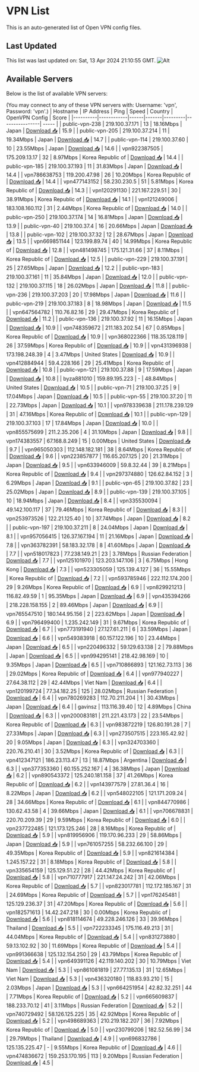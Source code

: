 # VPN List

This is an auto-generated list of Open VPN config files.

## Last Updated

This list was last updated on: Sat, 13 Apr 2024 21:10:55 GMT.
![Alt](https://repobeats.axiom.co/api/embed/186b98318ef1479477931607c1ad7d823f12451f.svg "Repobeats analytics image")

## Available Servers

Below is the list of available VPN servers:

(You may connect to any of these VPN servers with: Username: 'vpn', Password: 'vpn'.)
| Hostname | IP Address | Ping | Speed | Country | OpenVPN Config | Score |
|----------|------------|------|-------|---------|----------------| ----- |
| public-vpn-238 | 219.100.37.171 | 13 | 18.16Mbps | Japan | [Download 📥](./configs/server_0_JP.ovpn) | 15.9 |
| public-vpn-205 | 219.100.37.214 | 11 | 19.34Mbps | Japan | [Download 📥](./configs/server_1_JP.ovpn) | 14.7 |
| public-vpn-114 | 219.100.37.60 | 10 | 23.55Mbps | Japan | [Download 📥](./configs/server_2_JP.ovpn) | 14.6 |
| vpn922387505 | 175.209.13.17 | 32 | 8.97Mbps | Korea Republic of | [Download 📥](./configs/server_3_KR.ovpn) | 14.4 |
| public-vpn-185 | 219.100.37.193 | 11 | 31.83Mbps | Japan | [Download 📥](./configs/server_4_JP.ovpn) | 14.4 |
| vpn786638753 | 119.200.47.98 | 26 | 10.20Mbps | Korea Republic of | [Download 📥](./configs/server_5_KR.ovpn) | 14.4 |
| vpn477143152 | 58.230.230.5 | 51 | 5.81Mbps | Korea Republic of | [Download 📥](./configs/server_6_KR.ovpn) | 14.3 |
| vpn120291130 | 221.167.229.51 | 30 | 38.91Mbps | Korea Republic of | [Download 📥](./configs/server_7_KR.ovpn) | 14.1 |
| vpn121249006 | 183.108.160.112 | 31 | 2.44Mbps | Korea Republic of | [Download 📥](./configs/server_8_KR.ovpn) | 14.0 |
| public-vpn-250 | 219.100.37.174 | 14 | 16.81Mbps | Japan | [Download 📥](./configs/server_9_JP.ovpn) | 13.9 |
| public-vpn-40 | 219.100.37.4 | 16 | 20.66Mbps | Japan | [Download 📥](./configs/server_10_JP.ovpn) | 13.8 |
| public-vpn-102 | 219.100.37.32 | 12 | 28.67Mbps | Japan | [Download 📥](./configs/server_11_JP.ovpn) | 13.5 |
| vpn669851144 | 123.199.89.74 | 40 | 14.99Mbps | Korea Republic of | [Download 📥](./configs/server_12_KR.ovpn) | 12.8 |
| vpn481498745 | 175.121.31.66 | 37 | 8.11Mbps | Korea Republic of | [Download 📥](./configs/server_13_KR.ovpn) | 12.5 |
| public-vpn-229 | 219.100.37.191 | 25 | 27.65Mbps | Japan | [Download 📥](./configs/server_14_JP.ovpn) | 12.2 |
| public-vpn-183 | 219.100.37.161 | 11 | 35.84Mbps | Japan | [Download 📥](./configs/server_15_JP.ovpn) | 12.0 |
| public-vpn-132 | 219.100.37.115 | 18 | 26.02Mbps | Japan | [Download 📥](./configs/server_16_JP.ovpn) | 11.8 |
| public-vpn-236 | 219.100.37.203 | 20 | 17.98Mbps | Japan | [Download 📥](./configs/server_17_JP.ovpn) | 11.6 |
| public-vpn-219 | 219.100.37.183 | 8 | 18.98Mbps | Japan | [Download 📥](./configs/server_18_JP.ovpn) | 11.5 |
| vpn647564782 | 110.76.82.16 | 29 | 29.47Mbps | Korea Republic of | [Download 📥](./configs/server_19_KR.ovpn) | 11.2 |
| public-vpn-136 | 219.100.37.92 | 11 | 16.15Mbps | Japan | [Download 📥](./configs/server_20_JP.ovpn) | 10.9 |
| vpn748359672 | 211.183.202.54 | 67 | 0.85Mbps | Korea Republic of | [Download 📥](./configs/server_21_KR.ovpn) | 10.9 |
| vpn368022366 | 118.35.128.119 | 26 | 37.59Mbps | Korea Republic of | [Download 📥](./configs/server_22_KR.ovpn) | 10.9 |
| vpn431396938 | 173.198.248.39 | 4 | 3.47Mbps | United States | [Download 📥](./configs/server_23_US.ovpn) | 10.9 |
| vpn412884944 | 59.4.228.166 | 29 | 25.41Mbps | Korea Republic of | [Download 📥](./configs/server_24_KR.ovpn) | 10.8 |
| public-vpn-121 | 219.100.37.88 | 9 | 17.59Mbps | Japan | [Download 📥](./configs/server_25_JP.ovpn) | 10.8 |
| byza881010 | 159.89.195.223 | - | 48.84Mbps | United States | [Download 📥](./configs/server_26_US.ovpn) | 10.5 |
| public-vpn-71 | 219.100.37.25 | 9 | 17.04Mbps | Japan | [Download 📥](./configs/server_27_JP.ovpn) | 10.5 |
| public-vpn-55 | 219.100.37.20 | 11 | 22.73Mbps | Japan | [Download 📥](./configs/server_28_JP.ovpn) | 10.1 |
| vpn978339638 | 211.178.239.129 | 31 | 47.16Mbps | Korea Republic of | [Download 📥](./configs/server_29_KR.ovpn) | 10.1 |
| public-vpn-129 | 219.100.37.103 | 17 | 17.84Mbps | Japan | [Download 📥](./configs/server_30_JP.ovpn) | 10.0 |
| vpn855575699 | 211.2.35.206 | 4 | 31.10Mbps | Japan | [Download 📥](./configs/server_31_JP.ovpn) | 9.8 |
| vpn174383557 | 67.168.8.249 | 15 | 0.00Mbps | United States | [Download 📥](./configs/server_32_US.ovpn) | 9.7 |
| vpn965050303 | 112.148.182.181 | 38 | 8.64Mbps | Korea Republic of | [Download 📥](./configs/server_33_KR.ovpn) | 9.6 |
| vpn223857877 | 116.65.207.125 | 20 | 21.31Mbps | Japan | [Download 📥](./configs/server_34_JP.ovpn) | 9.5 |
| vpn633946009 | 59.8.32.44 | 39 | 8.21Mbps | Korea Republic of | [Download 📥](./configs/server_35_KR.ovpn) | 9.4 |
| vpn297374880 | 126.62.84.152 | 3 | 6.29Mbps | Japan | [Download 📥](./configs/server_36_JP.ovpn) | 9.1 |
| public-vpn-65 | 219.100.37.82 | 23 | 25.02Mbps | Japan | [Download 📥](./configs/server_37_JP.ovpn) | 8.9 |
| public-vpn-139 | 219.100.37.105 | 10 | 18.94Mbps | Japan | [Download 📥](./configs/server_38_JP.ovpn) | 8.4 |
| vpn335530094 | 49.142.100.117 | 37 | 79.46Mbps | Korea Republic of | [Download 📥](./configs/server_39_KR.ovpn) | 8.3 |
| vpn253973526 | 122.21.125.40 | 10 | 37.74Mbps | Japan | [Download 📥](./configs/server_40_JP.ovpn) | 8.2 |
| public-vpn-197 | 219.100.37.211 | 8 | 24.04Mbps | Japan | [Download 📥](./configs/server_41_JP.ovpn) | 8.1 |
| vpn957056415 | 126.37.167.194 | 11 | 21.16Mbps | Japan | [Download 📥](./configs/server_42_JP.ovpn) | 7.8 |
| vpn363782391 | 58.183.32.178 | 8 | 41.60Mbps | Japan | [Download 📥](./configs/server_43_JP.ovpn) | 7.7 |
| vpn518017823 | 77.238.149.21 | 23 | 3.78Mbps | Russian Federation | [Download 📥](./configs/server_44_RU.ovpn) | 7.7 |
| vpn125101970 | 123.203.147.106 | 3 | 6.75Mbps | Hong Kong | [Download 📥](./configs/server_45_HK.ovpn) | 7.3 |
| vpn523305059 | 125.139.4.127 | 36 | 15.55Mbps | Korea Republic of | [Download 📥](./configs/server_46_KR.ovpn) | 7.2 |
| vpn593785946 | 222.112.174.200 | 29 | 9.26Mbps | Korea Republic of | [Download 📥](./configs/server_47_KR.ovpn) | 6.9 |
| vpn829921213 | 116.82.49.59 | 1 | 95.35Mbps | Japan | [Download 📥](./configs/server_48_JP.ovpn) | 6.9 |
| vpn435394266 | 218.228.158.155 | 2 | 89.46Mbps | Japan | [Download 📥](./configs/server_49_JP.ovpn) | 6.9 |
| vpn765547510 | 180.144.95.156 | 2 | 223.62Mbps | Japan | [Download 📥](./configs/server_50_JP.ovpn) | 6.9 |
| vpn796499400 | 1.235.242.149 | 31 | 9.67Mbps | Korea Republic of | [Download 📥](./configs/server_51_KR.ovpn) | 6.7 |
| vpn773191940 | 27.127.61.211 | 6 | 33.59Mbps | Japan | [Download 📥](./configs/server_52_JP.ovpn) | 6.6 |
| vpn549383918 | 60.157.122.196 | 10 | 23.44Mbps | Japan | [Download 📥](./configs/server_53_JP.ovpn) | 6.5 |
| vpn220496332 | 59.129.63.138 | 2 | 79.88Mbps | Japan | [Download 📥](./configs/server_54_JP.ovpn) | 6.5 |
| vpn994295141 | 218.42.98.169 | 10 | 9.35Mbps | Japan | [Download 📥](./configs/server_55_JP.ovpn) | 6.5 |
| vpn710866893 | 121.162.73.113 | 36 | 29.02Mbps | Korea Republic of | [Download 📥](./configs/server_56_KR.ovpn) | 6.4 |
| vpn977940227 | 27.64.38.112 | 29 | 42.44Mbps | Viet Nam | [Download 📥](./configs/server_57_VN.ovpn) | 6.4 |
| vpn120199724 | 77.34.182.25 | 125 | 28.02Mbps | Russian Federation | [Download 📥](./configs/server_58_RU.ovpn) | 6.4 |
| vpn780269283 | 112.70.211.204 | 1 | 30.43Mbps | Japan | [Download 📥](./configs/server_59_JP.ovpn) | 6.4 |
| gavinsz | 113.116.39.40 | 12 | 4.89Mbps | China | [Download 📥](./configs/server_60_CN.ovpn) | 6.3 |
| vpn200083181 | 211.221.43.173 | 22 | 23.54Mbps | Korea Republic of | [Download 📥](./configs/server_61_KR.ovpn) | 6.3 |
| vpn983872219 | 126.80.191.28 | 7 | 27.33Mbps | Japan | [Download 📥](./configs/server_62_JP.ovpn) | 6.3 |
| vpn273507515 | 223.165.42.92 | 20 | 9.05Mbps | Japan | [Download 📥](./configs/server_63_JP.ovpn) | 6.3 |
| vpn324703360 | 220.76.210.41 | 30 | 3.52Mbps | Korea Republic of | [Download 📥](./configs/server_64_KR.ovpn) | 6.3 |
| vpn412347121 | 186.23.113.47 | 13 | 18.87Mbps | Argentina | [Download 📥](./configs/server_65_AR.ovpn) | 6.3 |
| vpn377353360 | 60.155.252.167 | 4 | 36.38Mbps | Japan | [Download 📥](./configs/server_66_JP.ovpn) | 6.2 |
| vpn890543372 | 125.240.181.158 | 37 | 41.26Mbps | Korea Republic of | [Download 📥](./configs/server_67_KR.ovpn) | 6.2 |
| vpn143977579 | 27.81.36.4 | 16 | 8.22Mbps | Japan | [Download 📥](./configs/server_68_JP.ovpn) | 6.2 |
| vpn548022105 | 121.171.209.24 | 28 | 34.66Mbps | Korea Republic of | [Download 📥](./configs/server_69_KR.ovpn) | 6.1 |
| vpn844770986 | 130.62.43.58 | 4 | 39.66Mbps | Japan | [Download 📥](./configs/server_70_JP.ovpn) | 6.1 |
| vpn706678831 | 220.70.209.39 | 29 | 9.59Mbps | Korea Republic of | [Download 📥](./configs/server_71_KR.ovpn) | 6.0 |
| vpn237722485 | 121.173.125.246 | 28 | 8.16Mbps | Korea Republic of | [Download 📥](./configs/server_72_KR.ovpn) | 5.9 |
| vpn819956906 | 119.170.96.233 | 29 | 58.86Mbps | Japan | [Download 📥](./configs/server_73_JP.ovpn) | 5.9 |
| vpn761057255 | 58.232.66.100 | 29 | 49.35Mbps | Korea Republic of | [Download 📥](./configs/server_74_KR.ovpn) | 5.9 |
| vpn821614384 | 1.245.157.22 | 31 | 8.18Mbps | Korea Republic of | [Download 📥](./configs/server_75_KR.ovpn) | 5.8 |
| vpn335654159 | 125.129.51.22 | 28 | 44.42Mbps | Korea Republic of | [Download 📥](./configs/server_76_KR.ovpn) | 5.8 |
| vpn710777917 | 221.147.24.242 | 31 | 42.06Mbps | Korea Republic of | [Download 📥](./configs/server_77_KR.ovpn) | 5.7 |
| vpn823017781 | 112.172.185.167 | 31 | 24.69Mbps | Korea Republic of | [Download 📥](./configs/server_78_KR.ovpn) | 5.7 |
| vpn176245481 | 125.129.236.37 | 31 | 47.20Mbps | Korea Republic of | [Download 📥](./configs/server_79_KR.ovpn) | 5.6 |
| vpn182571613 | 14.42.247.218 | 30 | 0.00Mbps | Korea Republic of | [Download 📥](./configs/server_80_KR.ovpn) | 5.6 |
| vpn818114674 | 49.228.246.126 | 33 | 39.96Mbps | Thailand | [Download 📥](./configs/server_81_TH.ovpn) | 5.5 |
| vpn722233345 | 175.116.49.213 | 31 | 44.04Mbps | Korea Republic of | [Download 📥](./configs/server_82_KR.ovpn) | 5.4 |
| vpn831273880 | 59.13.102.92 | 30 | 11.69Mbps | Korea Republic of | [Download 📥](./configs/server_83_KR.ovpn) | 5.4 |
| vpn991366638 | 125.132.154.250 | 29 | 43.79Mbps | Korea Republic of | [Download 📥](./configs/server_84_KR.ovpn) | 5.4 |
| vpn649391126 | 42.119.140.202 | 30 | 10.79Mbps | Viet Nam | [Download 📥](./configs/server_85_VN.ovpn) | 5.3 |
| vpn861081819 | 27.77.135.13 | 31 | 12.65Mbps | Viet Nam | [Download 📥](./configs/server_86_VN.ovpn) | 5.3 |
| vpn436320180 | 118.83.93.210 | 15 | 2.03Mbps | Japan | [Download 📥](./configs/server_87_JP.ovpn) | 5.3 |
| vpn664251954 | 42.82.32.251 | 44 | 7.71Mbps | Korea Republic of | [Download 📥](./configs/server_88_KR.ovpn) | 5.2 |
| vpn665609837 | 188.233.70.12 | 41 | 3.11Mbps | Russian Federation | [Download 📥](./configs/server_89_RU.ovpn) | 5.2 |
| vpn740729492 | 58.126.125.225 | 35 | 42.92Mbps | Korea Republic of | [Download 📥](./configs/server_90_KR.ovpn) | 5.2 |
| vpn498689363 | 210.219.182.207 | 36 | 7.92Mbps | Korea Republic of | [Download 📥](./configs/server_91_KR.ovpn) | 5.0 |
| vpn230799206 | 182.52.56.99 | 34 | 29.79Mbps | Thailand | [Download 📥](./configs/server_92_TH.ovpn) | 4.9 |
| vpn696832786 | 125.135.225.47 | - | 9.55Mbps | Korea Republic of | [Download 📥](./configs/server_93_KR.ovpn) | 4.6 |
| vpn474836672 | 159.253.170.195 | 113 | 9.20Mbps | Russian Federation | [Download 📥](./configs/server_94_RU.ovpn) | 4.5 |
